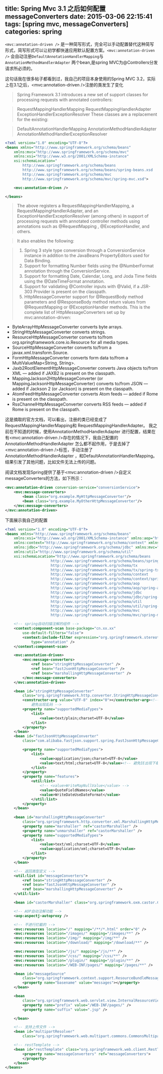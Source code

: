 title: Spring Mvc 3.1 之后如何配置messageConverters
date: 2015-03-06 22:15:41
tags: [spring mvc, messageConverters]
categories: spring
---
`<mvc:annotation-driven />` 是一种简写形式，完全可以手动配置替代这种简写形式，简写形式可以让初学都快速应用默认配置方案。`<mvc:annotation-driven />` 会自动注册`DefaultAnnotationHandlerMapping`与`AnnotationMethodHandlerAdapter` 两个bean,是spring MVC为@Controllers分发请求所必须的。

这句话我在很多帖子都看到过，我自己的项目本身使用的Spring MVC 3.2，实际上在3.1之后，<mvc:annotation-driven />注册的类发生了变化
> Spring Framework 3.1 introduces a new set of support classes for processing requests with annotated controllers:

> RequestMappingHandlerMapping
RequestMappingHandlerAdapter
ExceptionHandlerExceptionResolver
These classes are a replacement for the existing:

> DefaultAnnotationHandlerMapping
AnnotationMethodHandlerAdapter
AnnotationMethodHandlerExceptionResolver
<!--more-->

```xml
<?xml version="1.0" encoding="UTF-8"?>
<beans xmlns="http://www.springframework.org/schema/beans"
    xmlns:mvc="http://www.springframework.org/schema/mvc"
    xmlns:xsi="http://www.w3.org/2001/XMLSchema-instance"
    xsi:schemaLocation="
        http://www.springframework.org/schema/beans
        http://www.springframework.org/schema/beans/spring-beans.xsd
        http://www.springframework.org/schema/mvc
        http://www.springframework.org/schema/mvc/spring-mvc.xsd">

    <mvc:annotation-driven />

</beans>
```

> The above registers a RequestMappingHandlerMapping, a RequestMappingHandlerAdapter, and an ExceptionHandlerExceptionResolver (among others) in support of processing requests with annotated controller methods using annotations such as @RequestMapping , @ExceptionHandler, and others.


> It also enables the following:

> 1. Spring 3 style type conversion through a ConversionService instance in addition to the JavaBeans PropertyEditors used for Data Binding.
> 2. Support for formatting Number fields using the @NumberFormat annotation through the ConversionService.
> 3. Support for formatting Date, Calendar, Long, and Joda Time fields using the @DateTimeFormat annotation.
> 4. Support for validating @Controller inputs with @Valid, if a JSR-303 Provider is present on the classpath.
> 5. HttpMessageConverter support for @RequestBody method parameters and @ResponseBody method return values from @RequestMapping or @ExceptionHandler methods.
This is the complete list of HttpMessageConverters set up by mvc:annotation-driven:
 * ByteArrayHttpMessageConverter converts byte arrays.
 * StringHttpMessageConverter converts strings.
 * ResourceHttpMessageConverter converts to/from org.springframework.core.io.Resource for all media types.
 * SourceHttpMessageConverter converts to/from a javax.xml.transform.Source.
 * FormHttpMessageConverter converts form data to/from a MultiValueMap<String, String>.
 * Jaxb2RootElementHttpMessageConverter converts Java objects to/from XML — added if   JAXB2 is present on the classpath.
 * MappingJackson2HttpMessageConverter (or MappingJacksonHttpMessageConverter) converts to/from JSON — added if Jackson 2 (or Jackson) is present on the classpath.
 * AtomFeedHttpMessageConverter converts Atom feeds — added if Rome is present on the classpath.
 * RssChannelHttpMessageConverter converts RSS feeds — added if Rome is present on the classpath.

这是摘取的官方文档，可以看出，注册的类已经变成了RequestMappingHandlerMapping和 RequestMappingHandlerAdapter。
我之前在不知道的时候，使用AnnotationMethodHandlerAdapter 进行配置，结果在有<mvc:annotation-driven />存在的情况下，我自己配置的AnnotationMethodHandlerAdapter 怎么都不起作用，于是去掉了<mvc:annotation-driven />标签，手动注册了AnnotationMethodHandlerAdapter ，和DefaultAnnotationHandlerMapping。结果引发了其他问题，比如文件无法上传的问题。

阅读文档发现Spring提供了基于<mvc:annotation-driven />自定义messageConverters的方法，如下所示：

```xml
<mvc:annotation-driven conversion-service="conversionService">
    <mvc:message-converters>
        <bean class="org.example.MyHttpMessageConverter"/>
        <bean class="org.example.MyOtherHttpMessageConverter"/>
    </mvc:message-converters>
</mvc:annotation-driven>
```

下面展示我自己的配置

```xml
<?xml version="1.0" encoding="UTF-8"?>
<beans xmlns="http://www.springframework.org/schema/beans"
	xmlns:xsi="http://www.w3.org/2001/XMLSchema-instance" xmlns:aop="http://www.springframework.org/schema/aop"
	xmlns:context="http://www.springframework.org/schema/context" xmlns:tx="http://www.springframework.org/schema/tx"
	xmlns:jdbc="http://www.springframework.org/schema/jdbc" xmlns:mvc="http://www.springframework.org/schema/mvc"
	xmlns:util="http://www.springframework.org/schema/util"
	xsi:schemaLocation="http://www.springframework.org/schema/beans
                     http://www.springframework.org/schema/beans/spring-beans.xsd
                     http://www.springframework.org/schema/tx
                     http://www.springframework.org/schema/tx/spring-tx.xsd
                     http://www.springframework.org/schema/context 
                     http://www.springframework.org/schema/context/spring-context.xsd
                     http://www.springframework.org/schema/aop
                     http://www.springframework.org/schema/aop/spring-aop.xsd
                     http://www.springframework.org/schema/jdbc
                     http://www.springframework.org/schema/jdbc/spring-jdbc-3.2.xsd
                     http://www.springframework.org/schema/util      
          			 http://www.springframework.org/schema/util/spring-util-3.2.xsd
                     http://www.springframework.org/schema/mvc 
  					 http://www.springframework.org/schema/mvc/spring-mvc-3.2.xsd">

	<!-- spring自动扫描注解的组件 -->
	<context:component-scan base-package="cn.xx.xx"
		use-default-filters="false">
		<context:include-filter expression="org.springframework.stereotype.Controller"
			type="annotation" />
	</context:component-scan>

	<mvc:annotation-driven>
		<mvc:message-converters>
			<ref bean="stringHttpMessageConverter" />
			<ref bean="fastJsonHttpMessageConverter" />
			<ref bean="marshallingHttpMessageConverter" />
		</mvc:message-converters>
	</mvc:annotation-driven>

	<bean id="stringHttpMessageConverter"
		class="org.springframework.http.converter.StringHttpMessageConverter">
		<constructor-arg value="UTF-8" index="0"></constructor-arg><!-- 
			避免出现乱码 -->
		<property name="supportedMediaTypes">
			<list>
				<value>text/plain;charset=UTF-8</value>
			</list>
		</property>
	</bean>
	<bean id="fastJsonHttpMessageConverter"
		class="com.alibaba.fastjson.support.spring.FastJsonHttpMessageConverter">

		<property name="supportedMediaTypes">
			<list>
				<value>application/json;charset=UTF-8</value>
				<value>text/html;charset=UTF-8</value><!-- 避免IE出现下载JSON文件的情况 -->
			</list>
		</property>
		<property name="features">
			<util:list>
				<!-- <value>WriteMapNullValue</value> -->
				<value>QuoteFieldNames</value>
				<value>WriteDateUseDateFormat</value>
			</util:list>
		</property>
	</bean>
	
	<bean id="marshallingHttpMessageConverter"
		class="org.springframework.http.converter.xml.MarshallingHttpMessageConverter">
		<property name="marshaller" ref="castorMarshaller" />
		<property name="unmarshaller" ref="castorMarshaller" />
		<property name="supportedMediaTypes">
			<list>
				<value>text/xml;charset=UTF-8</value>
				<value>application/xml;charset=UTF-8</value>
			</list>
		</property>
	</bean>

	<!-- 返回类型定义 -->
	<util:list id="messageConverters">
		<ref bean="stringHttpMessageConverter" />
		<ref bean="fastJsonHttpMessageConverter" />
		<ref bean="marshallingHttpMessageConverter" />
	</util:list>

	<bean id="castorMarshaller" class="org.springframework.oxm.castor.CastorMarshaller" />

	<!-- AOP自动注解功能 -->
	<aop:aspectj-autoproxy />

	<!-- 不进行拦截的 -->
	<mvc:resources location="/" mapping="/**/*.html" order="0" />
	<mvc:resources location="/images/" mapping="/images/**" />
	<mvc:resources location="/img/" mapping="/img/**" />
	<mvc:resources location="/download/" mapping="/download/**" />

	<mvc:resources location="/js/" mapping="/js/**" />
	<mvc:resources location="/css/" mapping="/css/**" />
	<mvc:resources location="/plugin/" mapping="/plugin/**" />
	<mvc:resources location="/WEB-INF/pages/" mapping="/pages/**" />

	<bean id="messageSource"
		class="org.springframework.context.support.ResourceBundleMessageSource">
		<property name="basename" value="messages"></property>
	</bean>

	<bean
		class="org.springframework.web.servlet.view.InternalResourceViewResolver">
		<property name="prefix" value="/WEB-INF/pages/" />
		<property name="suffix" value=".jsp" />

	</bean>

	<!-- 支持上传文件 -->
	<bean id="multipartResolver"
		class="org.springframework.web.multipart.commons.CommonsMultipartResolver" />

	<!-- restTemplate -->
	<bean id="restTemplate" class="org.springframework.web.client.RestTemplate">
		<property name="messageConverters" ref="messageConverters">
		</property>
	</bean>
</beans>
```